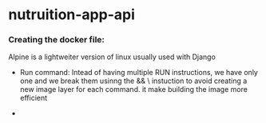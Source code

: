 # nutruition-app-api

### Creating the docker file:

Alpine is a lightweiter version of linux usually used with Django


- Run command:
    Intead of having multiple RUN instructions, we have only one and we break them usinng the && \ instuction to avoid creating a new image layer for each command. it make building the image more efficient 


-  